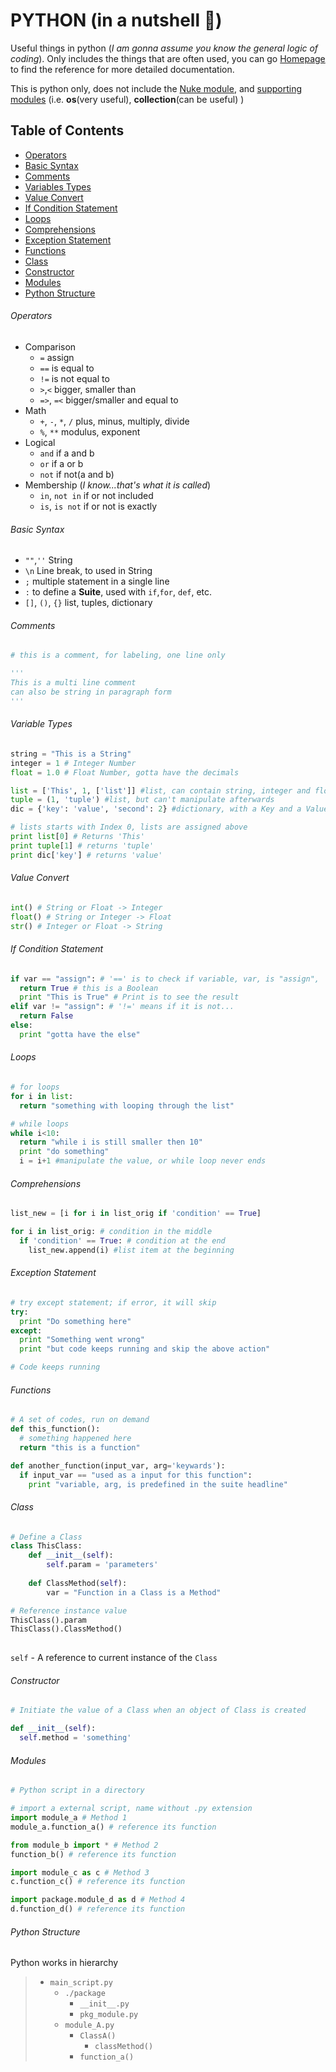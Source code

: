 # PYTHON (in a nutshell :chestnut:)
Useful things in python (*I am gonna assume you know the general logic of coding*). Only includes the things that are often used, you can go [Homepage](./README.md) to find the reference for more detailed documentation.

This is python only, does not include the [Nuke module](NukeModule.md), and [supporting modules](SupportModule.md) (i.e. **os**(very useful), **collection**(can be useful) )

## Table of Contents
- [Operators](#Operators)
- [Basic Syntax](#Basic-Syntax)
- [Comments](#Comments)
- [Variables Types](#Variable-Types)
- [Value Convert](#Value-Convert)
- [If Condition Statement](#If-Condition-Statement)
- [Loops](#Loops)
- [Comprehensions](#Comprehensions)
- [Exception Statement](#Exception-Statement)
- [Functions](#Functions)
- [Class](#Class)
- [Constructor](#Constructor)
- [Modules](#Modules)
- [Python Structure](#Python-Structure)

###### Operators
- Comparison
  - `=` assign
  - `==` is equal to
  - `!=` is not equal to
  - `>`,`<` bigger, smaller than
  - `=>`, `=<` bigger/smaller and equal to
- Math
  - `+`, `-`, `*`, `/` plus, minus, multiply, divide
  - `%`, `**` modulus, exponent
- Logical
  - `and` if a and b
  - `or`  if a or b
  - `not` if not(a and b)
- Membership (*I know...that's what it is called*)
  - `in`, `not in` if or not included
  - `is`, `is not` if or not is exactly

###### Basic Syntax
- `""`,`''` String
- `\n` Line break, to used in String
- `;` multiple statement in a single line
- `:` to define a **Suite**, used with `if`,`for`, `def`, etc.
- `[]`, `()`, `{}` list, tuples, dictionary

###### Comments
```python
# this is a comment, for labeling, one line only

'''
This is a multi line comment
can also be string in paragraph form
'''
```

###### Variable Types
```python
string = "This is a String"
integer = 1 # Integer Number
float = 1.0 # Float Number, gotta have the decimals

list = ['This', 1, ['list']] #list, can contain string, integer and float at the same time
tuple = (1, 'tuple') #list, but can't manipulate afterwards
dic = {'key': 'value', 'second': 2} #dictionary, with a Key and a Value

# lists starts with Index 0, lists are assigned above
print list[0] # Returns 'This'
print tuple[1] # returns 'tuple'
print dic['key'] # returns 'value'
```

###### Value Convert
```python
int() # String or Float -> Integer
float() # String or Integer -> Float
str() # Integer or Float -> String
```
###### If Condition Statement
```python
if var == "assign": # '==' is to check if variable, var, is "assign", ':' is to end the statement
  return True # this is a Boolean
  print "This is True" # Print is to see the result
elif var != "assign": # '!=' means if it is not...
  return False
else:
  print "gotta have the else"
```

###### Loops
```python
# for loops
for i in list:
  return "something with looping through the list"

# while loops
while i<10:
  return "while i is still smaller then 10"
  print "do something"
  i = i+1 #manipulate the value, or while loop never ends
```

###### Comprehensions
```python
list_new = [i for i in list_orig if 'condition' == True]

for i in list_orig: # condition in the middle
  if 'condition' == True: # condition at the end
    list_new.append(i) #list item at the beginning
```

###### Exception Statement
```python
# try except statement; if error, it will skip
try:
  print "Do something here"
except:
  print "Something went wrong"
  print "but code keeps running and skip the above action"

# Code keeps running
```

###### Functions
```python
# A set of codes, run on demand
def this_function():
  # something happened here
  return "this is a function"

def another_function(input_var, arg='keywards'):
  if input_var == "used as a input for this function":
    print "variable, arg, is predefined in the suite headline"
```


###### Class

```python
# Define a Class
class ThisClass:
	def __init__(self):
  		self.param = 'parameters'
	
	def ClassMethod(self):
		var = "Function in a Class is a Method"

# Reference instance value
ThisClass().param
ThisClass().ClassMethod()
    
```

`self` - A reference to current instance of the `Class`


###### Constructor

```python
# Initiate the value of a Class when an object of Class is created

def __init__(self):
  self.method = 'something'
```

###### Modules
```python
# Python script in a directory

# import a external script, name without .py extension
import module_a # Method 1
module_a.function_a() # reference its function

from module_b import * # Method 2
function_b() # reference its function

import module_c as c # Method 3
c.function_c() # reference its function

import package.module_d as d # Method 4
d.function_d() # reference its function

```

###### Python Structure

Python works in hierarchy

> - `main_script.py`
>   - `./package`
>     - `__init__.py`
>     - `pkg_module.py`
>   - `module_A.py`
>     - `ClassA()`
>       - `classMethod()`
>     - `function_a()`

